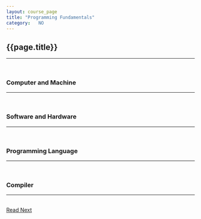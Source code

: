 ```yaml
---
layout: course_page
title: "Programming Fundamentals"
category:	NO
---
```

<h2 id="programming-fundamentals" class="clay">{{page.title}}</h2>
<hr class="large orange" />
<ul id="agenda"></ul>

<br/>
<h3 id="computer-and-machine" class="clay">Computer and Machine</h3>
<hr class="large orange" />

<br/>
<h3 id="software-and-hardware" class="clay">Software and Hardware</h3>
<hr class="large orange" />

<br/>
<h3 id="programming-language" class="clay">Programming Language</h3>
<hr class="large orange" />

<br/>
<h3 id="compiler" class="clay">Compiler</h3>
<hr class="large orange" />

<br/>
<a class="btn btn-default" href="{% post_url /courses/c101/2014-01-29-c101-history-of-c %}">Read Next</a>
